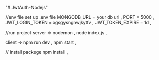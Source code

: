 "# JwtAuth-Nodejs" 

//env file set up
.env file
MONGODB_URL = your db url ,
PORT = 5000 ,
JWT_LOGIN_TOKEN = xgsgysngnwjkytfv ,
JWT_TOKEN_EXPIRE = 1d ,


//run project
server =>
nodemon , 
node index.js , 

client =>
npm run dev ,
npm start ,

// install packege
npm install ,


